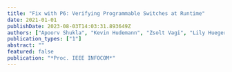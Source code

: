 ```yaml
---
title: "Fix with P6: Verifying Programmable Switches at Runtime"
date: 2021-01-01
publishDate: 2023-08-03T14:03:31.893649Z
authors: ["Apoorv Shukla", "Kevin Hudemann", "Zsolt Vagi", "Lily Huegerich", "Georgios Smaragdakis", "Artur Hecker", "Stefan Schmid", "Anja Feldmann"]
publication_types: ["1"]
abstract: ""
featured: false
publication: "*Proc. IEEE INFOCOM*"
---
```


